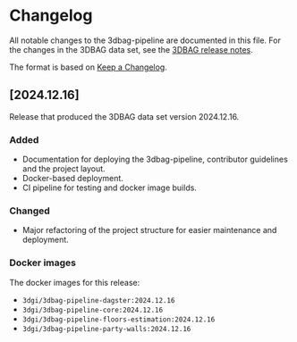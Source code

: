 # Changelog
All notable changes to the 3dbag-pipeline are documented in this file.
For the changes in the 3DBAG data set, see the [3DBAG release notes](https://docs.3dbag.nl/en/overview/release_notes/).

The format is based on [Keep a Changelog](https://keepachangelog.com/en/1.0.0/).

## [2024.12.16]

Release that produced the 3DBAG data set version 2024.12.16.

### Added
- Documentation for deploying the 3dbag-pipeline, contributor guidelines and the project layout.
- Docker-based deployment.
- CI pipeline for testing and docker image builds.

### Changed
- Major refactoring of the project structure for easier maintenance and deployment.

### Docker images

The docker images for this release:
- `3dgi/3dbag-pipeline-dagster:2024.12.16`
- `3dgi/3dbag-pipeline-core:2024.12.16`
- `3dgi/3dbag-pipeline-floors-estimation:2024.12.16`
- `3dgi/3dbag-pipeline-party-walls:2024.12.16`
